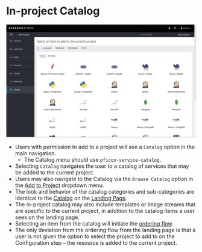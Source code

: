 
# In-project Catalog
![Catalog inside of a project](img/in-project-catalog.png)
- Users with permission to add to a project will see a `Catalog` option in the main navigation.
  - The Catalog menu should use `pficon-service-catalog`.
- Selecting `Catalog` navigates the user to a catalog of services that may be added to the current project.
- Users may also navigate to the Catalog via the `Browse Catalog` option in the [Add to Project](./add-to-project.md) dropdown menu.
- The look and behavior of the catalog categories and sub-categories are identical to the [Catalog](http://openshift.github.io/openshift-origin-design/web-console/homepage/catalog#browse-catalog) on the [Landing Page](http://openshift.github.io/openshift-origin-design/web-console/homepage/homepage).  
- The in-project catalog may also include templates or image streams that are specific to the current project, in addition to the catalog items a user sees on the landing page.
- Selecting an item from the catalog  will initiate the [ordering flow](http://openshift.github.io/openshift-origin-design/web-console/patterns/order-from-catalog).
- The only deviation from the ordering flow from the landing page is that a user is not given the option to select the project to add to on the Configuration step – the resource is added to the current project.
